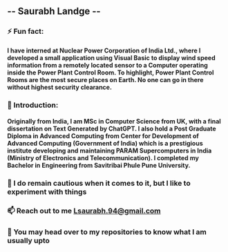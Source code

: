 ## -- Saurabh Landge --

### ⚡ Fun fact: 
####   I have interned at Nuclear Power Corporation of India Ltd., where I developed a small application using Visual Basic to display wind speed information from a remotely located sensor to a Computer operating inside the Power Plant Control Room. To highlight, Power Plant Control Rooms are the most secure places on Earth. No one can go in there without highest security clearance.

### 💬 Introduction:
####   Originally from India, I am MSc in Computer Science from UK, with a final dissertation on Text Generated by ChatGPT. I also hold a Post Graduate Diploma in Advanced Computing from Center for Development of Advanced Computing (Government of India) which is a prestigious institute developing and maintaining PARAM Supercomputers in India (Ministry of Electronics and Telecommunication). I completed my Bachelor in Engineering from Savitribai Phule Pune University. 



### 🌱  I do remain cautious when it comes to it, but I like to experiment with things
### 📫  Reach out to me Lsaurabh.94@gmail.com
### 💬  You may head over to my repositories to know what I am usually upto 




<!--
**saurabhLandge/saurabhLandge** is a ✨ _special_ ✨ repository because its `README.md` (this file) appears on your GitHub profile.

Here are some ideas to get you started:

- 🔭 I’m currently working on ...
- 🌱 I’m currently learning ...
- 👯 I’m looking to collaborate on ...
- 🤔 I’m looking for help with ...
- 💬 Ask me about ...
- 📫 How to reach me: ...
- 😄 Pronouns: ...
- ⚡ Fun fact: ...
-->
